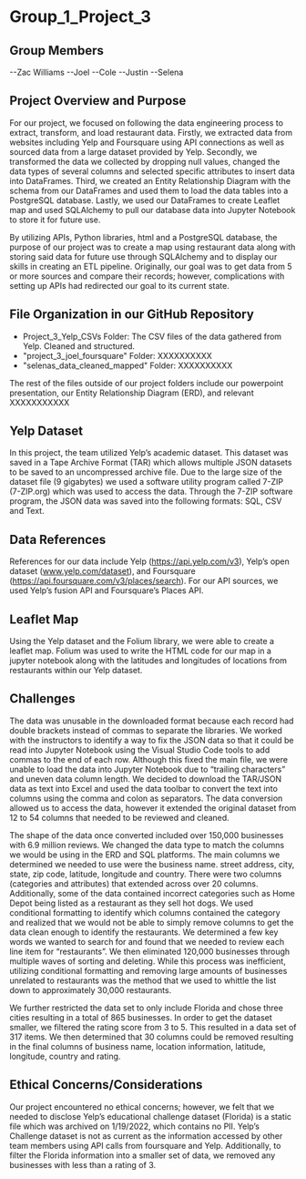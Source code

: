 # Group_1_Project_3
Group Members
--
--Zac Williams
--Joel
--Cole
--Justin
--Selena

Project Overview and Purpose
--
For our project, we focused on following the data engineering process to extract, transform, and load restaurant data. Firstly, we extracted data from websites including Yelp and Foursquare using API connections as well as sourced data from a large dataset provided by Yelp. Secondly, we transformed the data we collected by dropping null values, changed the data types of several columns and selected specific attributes to insert data into DataFrames. Third, we created an Entity Relationship Diagram with the schema from our DataFrames and used them to load the data tables into a PostgreSQL database. Lastly, we used our DataFrames to create Leaflet map and used SQLAlchemy to pull our database data into Jupyter Notebook to store it for future use.  

By utilizing APIs, Python libraries, html and a PostgreSQL database, the purpose of our project was to create a map using restaurant data along with storing said data for future use through SQLAlchemy and to display our skills in creating an ETL pipeline. Originally, our goal was to get data from 5 or more sources and compare their records; however, complications with setting up APIs had redirected our goal to its current state. 

File Organization in our GitHub Repository
--
- Project_3_Yelp_CSVs Folder: The CSV files of the data gathered from Yelp. Cleaned and structured.
- "project_3_joel_foursquare" Folder: XXXXXXXXXX
- "selenas_data_cleaned_mapped" Folder: XXXXXXXXXX

The rest of the files outside of our project folders include our powerpoint presentation, our Entity Relationship Diagram (ERD), and relevant XXXXXXXXXXX

Yelp Dataset
--
In this project, the team utilized Yelp’s academic dataset. This dataset was saved in a Tape Archive Format (TAR) which allows multiple JSON datasets to be saved to an uncompressed archive file.  Due to the large size of the dataset file (9 gigabytes) we used a software utility program called 7-ZIP (7-ZIP.org) which was used to access the data. Through the 7-ZIP software program, the JSON data was saved into the following formats: SQL, CSV and Text. 


Data References
--
References for our data include Yelp (https://api.yelp.com/v3), Yelp’s open dataset (www.yelp.com/dataset), and Foursquare (https://api.foursquare.com/v3/places/search). For our API sources, we used Yelp’s fusion API and Foursquare’s Places API.

Leaflet Map
--
Using the Yelp dataset and the Folium library, we were able to create a leaflet map. Folium was used to write the HTML code for our map in a jupyter notebook along with the latitudes and longitudes of locations from restaurants within our Yelp dataset. 

Challenges
--
The data was unusable in the downloaded format because each record had double brackets instead of commas to separate the libraries. We worked with the instructors to identify a way to fix the JSON data so that it could be read into Jupyter Notebook using the Visual Studio Code tools to add commas to the end of each row. Although this fixed the main file, we were unable to load the data into Jupyter Notebook due to “trailing characters” and uneven data column length. 
We decided to download the TAR/JSON data as text into Excel and used the data toolbar to convert the text into columns using the comma and colon as separators. The data conversion allowed us to access the data, however it extended the original dataset from 12 to 54 columns that needed to be reviewed and cleaned. 

The shape of the data once converted included over 150,000 businesses with 6.9 million reviews. We changed the data type to match the columns we would be using in the ERD and SQL platforms. The main columns we determined we needed to use were the business name. street address, city, state, zip code, latitude, longitude and country. There were two columns (categories and attributes) that extended across over 20 columns. Additionally, some of the data contained incorrect categories such as Home Depot being listed as a restaurant as they sell hot dogs. We used conditional formatting to identify which columns contained the category and realized that we would not be able to simply remove columns to get the data clean enough to identify the restaurants. We determined a few key words we wanted to search for and found that we needed to review each line item for “restaurants”. We then eliminated 120,000 businesses through multiple waves of sorting and deleting. While this process was inefficient, utilizing conditional formatting and removing large amounts of businesses unrelated to restaurants was the method that we used to whittle the list down to approximately 30,000 restaurants. 

We further restricted the data set to only include Florida and chose three cities resulting in a total of 865 businesses. In order to get the dataset smaller, we filtered the rating score from 3 to 5. This resulted in a data set of 317 items. We then determined that 30 columns could be removed resulting in the final columns of business name, location information, latitude, longitude, country and rating. 

Ethical Concerns/Considerations
--
Our project encountered no ethical concerns; however, we felt that we needed to disclose Yelp’s educational challenge dataset (Florida) is a static file which was archived on 1/19/2022, which contains no PII.  Yelp’s Challenge dataset is not as current as the information accessed by other team members using API calls from foursquare and Yelp. Additionally, to filter the Florida information into a smaller set of data, we removed any businesses with less than a rating of 3.
